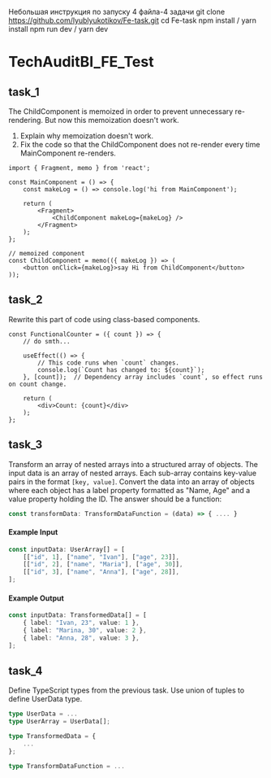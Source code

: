 Небольшая инструкция по запуску 
4 файла-4 задачи 
git clone https://github.com/lyublyukotikov/Fe-task.git
cd Fe-task 
npm install / yarn install 
npm run dev / yarn dev 

# TechAuditBI_FE_Test

## task_1
The ChildComponent is memoized in order to prevent unnecessary re-rendering.
But now this memoization doesn't work. 
1. Explain why memoization doesn't work.
2. Fix the code so that the ChildComponent does not re-render every time MainComponent re-renders.

```
import { Fragment, memo } from 'react';

const MainComponent = () => {
	const makeLog = () => console.log('hi from MainComponent');

	return (
		<Fragment>
			<ChildComponent makeLog={makeLog} />
		</Fragment>
	);
};

// memoized component
const ChildComponent = memo(({ makeLog }) => (
	<button onClick={makeLog}>say Hi from ChildComponent</button>
));
```

## task_2
Rewrite this part of code using class-based components.

```
const FunctionalCounter = ({ count }) => {
	// do smth...

	useEffect(() => {
		// This code runs when `count` changes.
		console.log(`Count has changed to: ${count}`);
	}, [count]);  // Dependency array includes `count`, so effect runs on count change.

	return (
		<div>Count: {count}</div>
	);
};
```

## task_3
Transform an array of nested arrays into a structured array of objects.
The input data is an array of nested arrays. Each sub-array contains key-value pairs in the format `[key, value]`.
Convert the data into an array of objects where each object has a label property formatted as "Name, Age" and a value property holding the ID.
The answer should be a function: 
```typescript
const transformData: TransformDataFunction = (data) => { .... }
```
#### Example Input
```typescript
const inputData: UserArray[] = [
    [["id", 1], ["name", "Ivan"], ["age", 23]],
    [["id", 2], ["name", "Maria"], ["age", 30]],
    [["id", 3], ["name", "Anna"], ["age", 28]],
];
```
#### Example Output
```typescript
const inputData: TransformedData[] = [
   	{ label: "Ivan, 23", value: 1 },
    { label: "Marina, 30", value: 2 },
    { label: "Anna, 28", value: 3 },
];
```

## task_4
Define TypeScript types from the previous task.
Use union of tuples to define UserData type.
```typescript
type UserData = ...
type UserArray = UserData[];

type TransformedData = {
	...
};

type TransformDataFunction = ...
```

